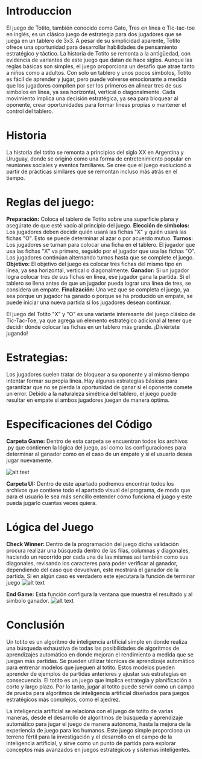 # Introduccion
El juego de Totito, también conocido como Gato, Tres en línea o Tic-tac-toe en inglés, es un clásico juego de estrategia para dos jugadores que se juega en un tablero de 3x3. A pesar de su simplicidad aparente, Totito ofrece una oportunidad para desarrollar habilidades de pensamiento estratégico y táctico.
La historia de Totito se remonta a la antigüedad, con evidencia de variantes de este juego que datan de hace siglos. Aunque las reglas básicas son simples, el juego proporciona un desafío que atrae tanto a niños como a adultos.
Con solo un tablero y unos pocos símbolos, Totito es fácil de aprender y jugar, pero puede volverse emocionante a medida que los jugadores compiten por ser los primeros en alinear tres de sus símbolos en línea, ya sea horizontal, vertical o diagonalmente. Cada movimiento implica una decisión estratégica, ya sea para bloquear al oponente, crear oportunidades para formar líneas propias o mantener el control del tablero.


# Historia

La historia del totito se remonta a principios del siglo XX en Argentina y Uruguay, donde se originó como una forma de entretenimiento popular en reuniones sociales y eventos familiares. Se cree que el juego evolucionó a partir de prácticas similares que se remontan incluso más atrás en el tiempo.

# Reglas del juego:

**Preparación:** Coloca el tablero de Totito sobre una superficie plana y asegúrate de que esté vacío al principio del juego.
**Elección de símbolos:** Los jugadores deben decidir quién usará las fichas "X" y quién usará las fichas "O". Esto se puede determinar al azar o por acuerdo mutuo.
**Turnos:** Los jugadores se turnan para colocar una ficha en el tablero. El jugador que usa las fichas "X" va primero, seguido por el jugador que usa las fichas "O". Los jugadores continúan alternando turnos hasta que se complete el juego.
**Objetivo:** El objetivo del juego es colocar tres fichas del mismo tipo en línea, ya sea horizontal, vertical o diagonalmente.
**Ganador:** Si un jugador logra colocar tres de sus fichas en línea, ese jugador gana la partida. Si el tablero se llena antes de que un jugador pueda lograr una línea de tres, se considera un empate.
**Finalización:** Una vez que se completa el juego, ya sea porque un jugador ha ganado o porque se ha producido un empate, se puede iniciar una nueva partida si los jugadores desean continuar.

El juego del Totito "X" y "O" es una variante interesante del juego clásico de Tic-Tac-Toe, ya que agrega un elemento estratégico adicional al tener que decidir dónde colocar las fichas en un tablero más grande. ¡Diviértete jugando!

# Estrategias:

Los jugadores suelen tratar de bloquear a su oponente y al mismo tiempo intentar formar su propia línea.
Hay algunas estrategias básicas para garantizar que no se pierda la oportunidad de ganar si el oponente comete un error.
Debido a la naturaleza simétrica del tablero, el juego puede resultar en empate si ambos jugadores juegan de manera óptima.

# Especificaciones del Código

**Carpeta Game:** Dentro de esta carpeta se encuentran todos los archivos .py que contienen la lógica del juego, así como las configuraciones para determinar al ganador como en el caso de un empate y si el usuario desea jugar nuevamente.

![alt text](image.png)

**Carpeta UI:** Dentro de este apartado podremos encontrar todos los archivos que contiene todo el apartado visual del programa, de modo que para el usuario le sea más sencillo entender cómo funciona el juago y este pueda jugarlo cuantas veces quiera.

# Lógica del Juego

**Check Winner:**
Dentro de la programación del juego dicha validación procura realizar una búsqueda dentro de las filas, columnas y diagonales, haciendo un recorrido por cada una de las mismas así también como sus diagonales, revisando los caracteres para poder verificar al ganador, dependiendo del caso que devuelvan, este mostrará el ganador de la partida. Si en algún caso es verdadero este ejecutara la función de terminar juego
![alt text](image-1.png)

**End Game:**
Esta función configura la ventana que muestra el resultado y al símbolo ganador.
![alt text](image-2.png)

# Conclusión
Un totito es un algoritmo de inteligencia artificial simple en donde realiza una búsqueda exhaustiva de todas las posibilidades de algoritmos de aprendizajes automático  en donde mejoran el rendimiento a medida que se juegan más partidas.
Se pueden utilizar técnicas de aprendizaje automático para entrenar modelos que jueguen al totito. Estos modelos pueden aprender de ejemplos de partidas anteriores y ajustar sus estrategias en consecuencia. El totito es un juego que implica estrategia y planificación a corto y largo plazo. Por lo tanto, jugar al totito puede servir como un campo de prueba para algoritmos de inteligencia artificial diseñados para juegos estratégicos más complejos, como el ajedrez.

La inteligencia artificial se relaciona con el juego de totito de varias maneras, desde el desarrollo de algoritmos de búsqueda y aprendizaje automático para jugar el juego de manera autónoma, hasta la mejora de la experiencia de juego para los humanos. Este juego simple proporciona un terreno fértil para la investigación y el desarrollo en el campo de la inteligencia artificial, y sirve como un punto de partida para explorar conceptos más avanzados en juegos estratégicos y sistemas inteligentes.